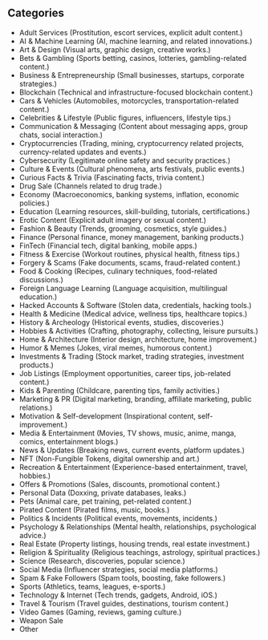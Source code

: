 ## Categories

- Adult Services (Prostitution, escort services, explicit adult content.)
- AI & Machine Learning (AI, machine learning, and related innovations.)
- Art & Design (Visual arts, graphic design, creative works.)
- Bets & Gambling (Sports betting, casinos, lotteries, gambling-related content.)
- Business & Entrepreneurship (Small businesses, startups, corporate strategies.)
- Blockchain (Technical and infrastructure-focused blockchain content.)
- Cars & Vehicles (Automobiles, motorcycles, transportation-related content.)
- Celebrities & Lifestyle (Public figures, influencers, lifestyle tips.)
- Communication & Messaging (Content about messaging apps, group chats, social interaction.)
- Cryptocurrencies (Trading, mining, cryptocurrency related projects, currency-related updates and events.)
- Cybersecurity (Legitimate online safety and security practices.)
- Culture & Events (Cultural phenomena, arts festivals, public events.)
- Curious Facts & Trivia (Fascinating facts, trivia content.)
- Drug Sale (Channels related to drug trade.)
- Economy (Macroeconomics, banking systems, inflation, economic policies.)
- Education (Learning resources, skill-building, tutorials, certifications.)
- Erotic Content (Explicit adult imagery or sexual content.)
- Fashion & Beauty (Trends, grooming, cosmetics, style guides.)
- Finance (Personal finance, money management, banking products.)
- FinTech (Financial tech, digital banking, mobile apps.)
- Fitness & Exercise (Workout routines, physical health, fitness tips.)
- Forgery & Scams (Fake documents, scams, fraud-related content.)
- Food & Cooking (Recipes, culinary techniques, food-related discussions.)
- Foreign Language Learning (Language acquisition, multilingual education.)
- Hacked Accounts & Software (Stolen data, credentials, hacking tools.)
- Health & Medicine (Medical advice, wellness tips, healthcare topics.)
- History & Archeology (Historical events, studies, discoveries.)
- Hobbies & Activities (Crafting, photography, collecting, leisure pursuits.)
- Home & Architecture (Interior design, architecture, home improvement.)
- Humor & Memes (Jokes, viral memes, humorous content.)
- Investments & Trading (Stock market, trading strategies, investment products.)
- Job Listings (Employment opportunities, career tips, job-related content.)
- Kids & Parenting (Childcare, parenting tips, family activities.)
- Marketing & PR (Digital marketing, branding, affiliate marketing, public relations.)
- Motivation & Self-development (Inspirational content, self-improvement.)
- Media & Entertainment (Movies, TV shows, music, anime, manga, comics, entertainment blogs.)
- News & Updates (Breaking news, current events, platform updates.)
- NFT (Non-Fungible Tokens, digital ownership and art.)
- Recreation & Entertainment (Experience-based entertainment, travel, hobbies.)
- Offers & Promotions (Sales, discounts, promotional content.)
- Personal Data (Doxxing, private databases, leaks.)
- Pets (Animal care, pet training, pet-related content.)
- Pirated Content (Pirated films, music, books.)
- Politics & Incidents (Political events, movements, incidents.)
- Psychology & Relationships (Mental health, relationships, psychological advice.)
- Real Estate (Property listings, housing trends, real estate investment.)
- Religion & Spirituality (Religious teachings, astrology, spiritual practices.)
- Science (Research, discoveries, popular science.)
- Social Media (Influencer strategies, social media platforms.)
- Spam & Fake Followers (Spam tools, boosting, fake followers.)
- Sports (Athletics, teams, leagues, e-sports.)
- Technology & Internet (Tech trends, gadgets, Android, iOS.)
- Travel & Tourism (Travel guides, destinations, tourism content.)
- Video Games (Gaming, reviews, gaming culture.)
- Weapon Sale
- Other